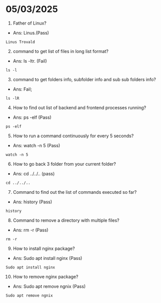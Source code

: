# 05/03/2025
1. Father of Linux?
- Ans: Linus.(Pass)
```
Linus Trovald
```
2. command to get list of files in long list format?
- Ans: ls -ltr. (Fail)
```
ls -l
```
3. command to get folders info, subfolder info and sub sub folders info?
- Ans: Fail;
```
ls -lR
```

4. How to find out list of backend and frontend processes running?
- Ans: ps -elf (Pass)
```
ps -elf
```
5. How to run a command continuously for every 5 seconds?
- Ans: watch -n 5 (Pass)
```
watch -n 5
```
6. How to go back 3 folder from your current folder?
- Ans: cd ../../.. (pass)
```
cd ../../..
```
7. Command to find out the list of commands executed so far?
- Ans: history (Pass)
```
history
```
8. Command to remove a directory with multiple files?
- Ans: rm -r (Pass)
```
rm -r
```
9. How to install nginx package?
- Ans: Sudo apt install nginx (Pass)
```
Sudo apt install nginx
```
10. How to remove nginx package?
- Ans: Sudo apt remove ngnix (Pass)
```
Sudo apt remove ngnix
```

